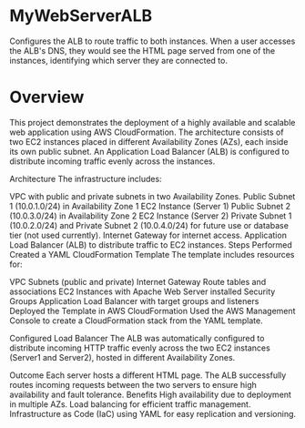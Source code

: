 # MyWebServerALB
Configures the ALB to route traffic to both instances. When a user accesses the ALB's DNS, they would see the HTML page served from one of the instances, identifying which server they are connected to.


# Overview

This project demonstrates the deployment of a highly available and scalable web application using AWS CloudFormation. The architecture consists of two EC2 instances placed in different Availability Zones (AZs), each inside its own public subnet. An Application Load Balancer (ALB) is configured to distribute incoming traffic evenly across the instances.

Architecture
The infrastructure includes:

VPC with public and private subnets in two Availability Zones.
Public Subnet 1 (10.0.1.0/24) in Availability Zone 1
EC2 Instance (Server 1)
Public Subnet 2 (10.0.3.0/24) in Availability Zone 2
EC2 Instance (Server 2)
Private Subnet 1 (10.0.2.0/24) and Private Subnet 2 (10.0.4.0/24) for future use or database tier (not used currently).
Internet Gateway for internet access.
Application Load Balancer (ALB) to distribute traffic to EC2 instances.
Steps Performed
Created a YAML CloudFormation Template
The template includes resources for:

VPC
Subnets (public and private)
Internet Gateway
Route tables and associations
EC2 Instances with Apache Web Server installed
Security Groups
Application Load Balancer with target groups and listeners
Deployed the Template in AWS CloudFormation
Used the AWS Management Console to create a CloudFormation stack from the YAML template.

Configured Load Balancer
The ALB was automatically configured to distribute incoming HTTP traffic evenly across the two EC2 instances (Server1 and Server2), hosted in different Availability Zones.

Outcome
Each server hosts a different HTML page.
The ALB successfully routes incoming requests between the two servers to ensure high availability and fault tolerance.
Benefits
High availability due to deployment in multiple AZs.
Load balancing for efficient traffic management.
Infrastructure as Code (IaC) using YAML for easy replication and versioning.
